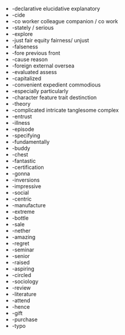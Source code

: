 - -declarative elucidative explanatory
- -cide 
- -co worker colleague companion / co work
- -stately / serious
- -explore
- -just fair equity fairness/ unjust
- -falseness
- -fore previous front 
- -cause reason
- -foreign external oversea              
- -evaluated assess                          
- -capitalized                                      
- -convenient expedient commodious       
- -especially particularly 
- -character feature trait destinction  
- -theory                   
- -complicated intricate tanglesome complex
- -entrust          
- -illness
- -episode          
- -specifying
- -fundamentally    
- -buddy            
- -chest
- -fantastic        
- -certification     
- -gonna
- -inversions       
- -impressive
- -social
- -centric
- -manufacture
- -extreme          
- -bottle
- -sale
- -nether
- -amazing
- -regret           
- -seminar
- -senior
- -raised
- -aspiring         
- -circled
- -sociology     
- -review
- -literature       
- -attend
- -hence            
- -gift
- -purchase
- -typo
